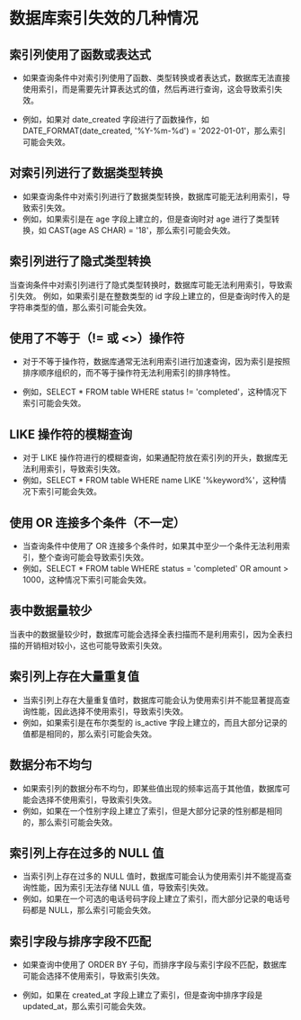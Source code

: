 # 数据库索引失效的几种情况

## 索引列使用了函数或表达式
- 如果查询条件中对索引列使用了函数、类型转换或者表达式，数据库无法直接使用索引，而是需要先计算表达式的值，然后再进行查询，这会导致索引失效。

- 例如，如果对 date_created 字段进行了函数操作，如 DATE_FORMAT(date_created, '%Y-%m-%d') = '2022-01-01'，那么索引可能会失效。

## 对索引列进行了数据类型转换

- 如果查询条件中对索引列进行了数据类型转换，数据库可能无法利用索引，导致索引失效。
- 例如，如果索引是在 age 字段上建立的，但是查询时对 age 进行了类型转换，如 CAST(age AS CHAR) = '18'，那么索引可能会失效。

## 索引列进行了隐式类型转换

当查询条件中对索引列进行了隐式类型转换时，数据库可能无法利用索引，导致索引失效。
例如，如果索引是在整数类型的 id 字段上建立的，但是查询时传入的是字符串类型的值，那么索引可能会失效。

## 使用了不等于（!= 或 <>）操作符

- 对于不等于操作符，数据库通常无法利用索引进行加速查询，因为索引是按照排序顺序组织的，而不等于操作符无法利用索引的排序特性。

- 例如，SELECT * FROM table WHERE status != 'completed'，这种情况下索引可能会失效。

## LIKE 操作符的模糊查询

- 对于 LIKE 操作符进行的模糊查询，如果通配符放在索引列的开头，数据库无法利用索引，导致索引失效。
- 例如，SELECT * FROM table WHERE name LIKE '%keyword%'，这种情况下索引可能会失效。

## 使用 OR 连接多个条件（不一定）

- 当查询条件中使用了 OR 连接多个条件时，如果其中至少一个条件无法利用索引，整个查询可能会导致索引失效。
- 例如，SELECT * FROM table WHERE status = 'completed' OR amount > 1000，这种情况下索引可能会失效。

## 表中数据量较少

当表中的数据量较少时，数据库可能会选择全表扫描而不是利用索引，因为全表扫描的开销相对较小，这也可能导致索引失效。
## 索引列上存在大量重复值

- 当索引列上存在大量重复值时，数据库可能会认为使用索引并不能显著提高查询性能，因此选择不使用索引，导致索引失效。
- 例如，如果索引是在布尔类型的 is_active 字段上建立的，而且大部分记录的值都是相同的，那么索引可能会失效。

## 数据分布不均匀

- 如果索引列的数据分布不均匀，即某些值出现的频率远高于其他值，数据库可能会选择不使用索引，导致索引失效。
- 例如，如果在一个性别字段上建立了索引，但是大部分记录的性别都是相同的，那么索引可能会失效。

## 索引列上存在过多的 NULL 值

- 当索引列上存在过多的 NULL 值时，数据库可能会认为使用索引并不能提高查询性能，因为索引无法存储 NULL 值，导致索引失效。
- 例如，如果在一个可选的电话号码字段上建立了索引，而大部分记录的电话号码都是 NULL，那么索引可能会失效。

## 索引字段与排序字段不匹配

- 如果查询中使用了 ORDER BY 子句，而排序字段与索引字段不匹配，数据库可能会选择不使用索引，导致索引失效。

- 例如，如果在 created_at 字段上建立了索引，但是查询中排序字段是 updated_at，那么索引可能会失效。


